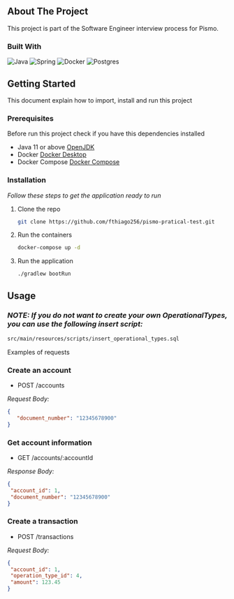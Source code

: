 <!-- ABOUT THE PROJECT -->
## About The Project

This project is part of the Software Engineer interview process for Pismo.

### Built With


![Java](https://img.shields.io/badge/java-%23ED8B00.svg?style=for-the-badge&logo=openjdk&logoColor=white)
![Spring](https://img.shields.io/badge/spring-%236DB33F.svg?style=for-the-badge&logo=spring&logoColor=white)
![Docker](https://img.shields.io/badge/docker-%230db7ed.svg?style=for-the-badge&logo=docker&logoColor=white)
![Postgres](https://img.shields.io/badge/postgres-%23316192.svg?style=for-the-badge&logo=postgresql&logoColor=white)


## Getting Started

This document explain how to import, install and run this project

### Prerequisites

Before run this project check if you have this dependencies installed

* Java 11 or above [OpenJDK](https://openjdk.org/projects/jdk/)
* Docker [Docker Desktop](https://docs.docker.com/desktop/)
* Docker Compose [Docker Compose](https://docs.docker.com/compose/)

### Installation

_Follow these steps to get the application ready to run_

1. Clone the repo
   ```sh
   git clone https://github.com/fthiago256/pismo-pratical-test.git
   ```
3. Run the containers
   ```sh
   docker-compose up -d
   ```
4. Run the application
   ```sh
   ./gradlew bootRun
   ```
<!-- USAGE EXAMPLES -->
## Usage

### **_NOTE:_** *If you do not want to create your own OperationalTypes, you can use the following insert script:*
   ```sh
   src/main/resources/scripts/insert_operational_types.sql
   ```

Examples of requests

### Create an account

* POST /accounts

_Request Body:_
   ```json
   {
      "document_number": "12345678900"
   }
   ```

### Get account information

* GET /accounts/:accountId

_Response Body:_
   ```json
{
    "account_id": 1,
    "document_number": "12345678900"
  }
   ```

### Create a transaction

* POST /transactions

_Request Body:_
   ```json
{
    "account_id": 1,
    "operation_type_id": 4,
    "amount": 123.45
  }
   ```

